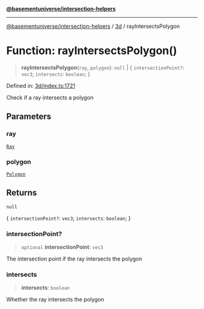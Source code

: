 [**@basementuniverse/intersection-helpers**](../../README.md)

***

[@basementuniverse/intersection-helpers](../../README.md) / [3d](../README.md) / rayIntersectsPolygon

# Function: rayIntersectsPolygon()

> **rayIntersectsPolygon**(`ray`, `polygon`): `null` \| \{ `intersectionPoint?`: `vec3`; `intersects`: `boolean`; \}

Defined in: [3d/index.ts:1721](https://github.com/basementuniverse/intersection-helpers/blob/d942e5cf9ee51dc3854d6fbfe1d84a7ecd83c1ca/src/3d/index.ts#L1721)

Check if a ray intersects a polygon

## Parameters

### ray

[`Ray`](../types/type-aliases/Ray.md)

### polygon

[`Polygon`](../types/type-aliases/Polygon.md)

## Returns

`null`

\{ `intersectionPoint?`: `vec3`; `intersects`: `boolean`; \}

### intersectionPoint?

> `optional` **intersectionPoint**: `vec3`

The intersection point if the ray intersects the polygon

### intersects

> **intersects**: `boolean`

Whether the ray intersects the polygon

